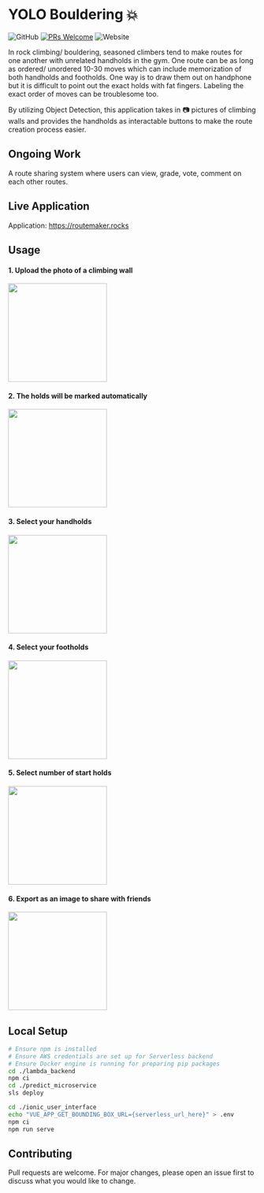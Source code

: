 # YOLO Bouldering :boom:

![GitHub](https://img.shields.io/github/license/yarkhinephyo/yolo_bouldering?style=flat-square) [![PRs Welcome](https://img.shields.io/badge/PRs-welcome-brightgreen.svg?style=flat-square)](http://makeapullrequest.com) ![Website](https://img.shields.io/website?down_color=red&down_message=offline&style=flat-square&up_color=green&up_message=online&url=https%3A%2F%2Fyarkhinephyo.github.io%2FRouteMaker%2F)

In rock climbing/ bouldering, seasoned climbers tend to make routes for one another with unrelated handholds in the gym. One route can be as long as ordered/ unordered 10-30 moves which can include memorization of both handholds and footholds. One way is to draw them out on handphone but it is difficult to point out the exact holds with fat fingers. Labeling the exact order of moves can be troublesome too.

By utilizing Object Detection, this application takes in :camera: pictures of climbing walls and provides the handholds as interactable buttons to make the route creation process easier.

## Ongoing Work

A route sharing system where users can view, grade, vote, comment on each other routes.

## Live Application

Application: https://routemaker.rocks

## Usage

#### 1. Upload the photo of a climbing wall

<img src="https://raw.githubusercontent.com/yarkhinephyo/yolo_bouldering/main/docs/Screenshot_1.jpg" width="200" />

#### 2. The holds will be marked automatically

<img src="https://raw.githubusercontent.com/yarkhinephyo/yolo_bouldering/main/docs/Screenshot_2.jpg" width="200" />

#### 3. Select your handholds

<img src="https://raw.githubusercontent.com/yarkhinephyo/yolo_bouldering/main/docs/Screenshot_3.jpg" width="200" />

#### 4. Select your footholds

<img src="https://raw.githubusercontent.com/yarkhinephyo/yolo_bouldering/main/docs/Screenshot_4.jpg" width="200" />

#### 5. Select number of start holds

<img src="https://raw.githubusercontent.com/yarkhinephyo/yolo_bouldering/main/docs/Screenshot_5.jpg" width="200" />

#### 6. Export as an image to share with friends

<img src="https://raw.githubusercontent.com/yarkhinephyo/yolo_bouldering/main/docs/Screenshot_6.jpg" width="200" />

## Local Setup

```bash
# Ensure npm is installed
# Ensure AWS credentials are set up for Serverless backend
# Ensure Docker engine is running for preparing pip packages
cd ./lambda_backend
npm ci
cd ./predict_microservice
sls deploy

cd ./ionic_user_interface
echo "VUE_APP_GET_BOUNDING_BOX_URL={serverless_url_here}" > .env
npm ci
npm run serve
```

## Contributing

Pull requests are welcome. For major changes, please open an issue first to discuss what you would like to change.
